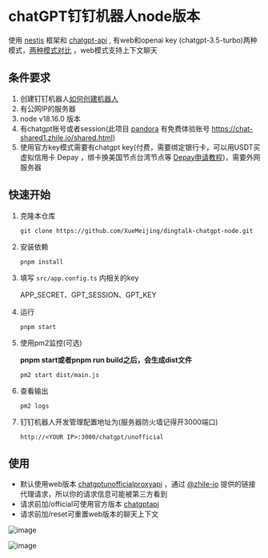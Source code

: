 # chatGPT钉钉机器人node版本
使用 [nestjs](https://github.com/nestjs/nest) 框架和 [chatgpt-api](https://github.com/transitive-bullshit/chatgpt-api) , 有web和openai key (chatgpt-3.5-turbo)两种模式，[两种模式对比](https://github.com/transitive-bullshit/chatgpt-api#usage) ，web模式支持上下文聊天

## 条件要求
1. 创建钉钉机器人[如何创建机器人](https://juejin.cn/post/7208885488802922556)
2. 有公网IP的服务器
3. node v18.16.0 版本
4. 有chatgpt账号或者session(此项目 [pandora](https://github.com/zhile-io/pandora) 有免费体验账号 https://chat-shared1.zhile.io/shared.html)
5. 使用官方key模式需要有chatgpt key(付费，需要绑定银行卡，可以用USDT买虚拟信用卡 Depay ，绑卡换美国节点台湾节点等 [Depay申请教程](https://blog.aiservices.tech/40.html))，需要外网服务器

## 快速开始
1. 克隆本仓库
    ```
    git clone https://github.com/XueMeijing/dingtalk-chatgpt-node.git
    ```
2. 安装依赖
    ```shell
    pnpm install
    ```
3. 填写 ```src/app.config.ts``` 内相关的key

    APP_SECRET、GPT_SESSION、GPT_KEY

4. 运行
    ```shell
    pnpm start
    ```
5. 使用pm2监控(可选)

    **pnpm start或者pnpm run build之后，会生成dist文件**
    ```
    pm2 start dist/main.js
    ```
6. 查看输出
    ```
    pm2 logs
    ```
7. 钉钉机器人开发管理配置地址为(服务器防火墙记得开3000端口)
    ```
    http://<YOUR IP>:3000/chatgpt/unofficial
    ```

## 使用
- 默认使用web版本 [chatgptunofficialproxyapi](https://github.com/transitive-bullshit/chatgpt-api#usage---chatgptunofficialproxyapi) ，通过 [@zhile-io](https://github.com/zhile-io/pandora) 提供的链接代理请求，所以你的请求信息可能被第三方看到
- 请求前加/official可使用官方版本 [chatgptapi](https://github.com/transitive-bullshit/chatgpt-api#usage---chatgptapi)
- 请求前加/reset可重置web版本的聊天上下文


![image](https://user-images.githubusercontent.com/35559153/237013286-7d52066d-5b40-45f4-91e4-fe6e042a96a0.png)

![image](https://user-images.githubusercontent.com/35559153/237012436-b5273e16-e959-4121-95e3-6ae1c7d1be7a.png)
